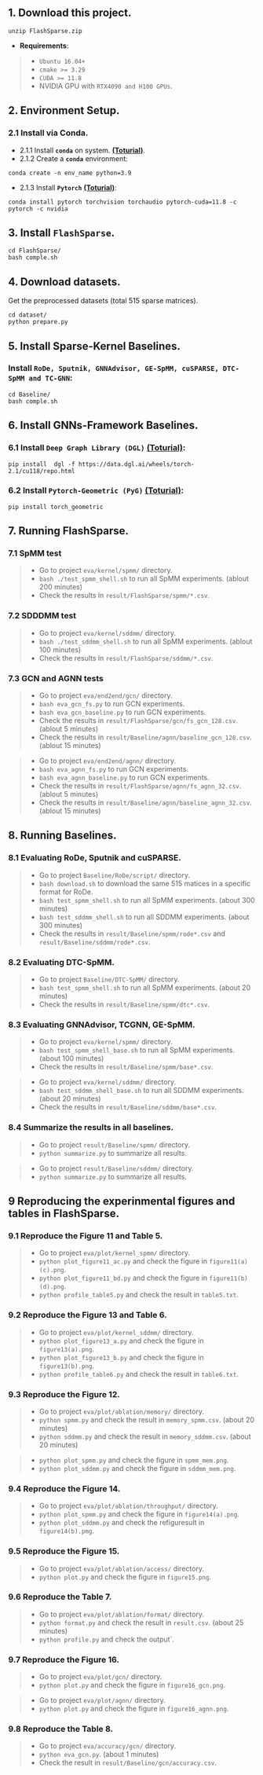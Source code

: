 ## 1. Download this project.
```
unzip FlashSparse.zip
```
+ **Requirements**: 
> + `Ubuntu 16.04+`
> + `cmake >= 3.29`
> + `CUDA >= 11.8`
> + NVIDIA GPU with `RTX4090 and H100 GPUs`.

## 2. Environment Setup.

### 2.1 Install via Conda.
+ 2.1.1 Install **`conda`** on system. **[(Toturial)](https://docs.anaconda.com/anaconda/install/linux/)**.
+ 2.1.2 Create a **`conda`** environment: 
```
conda create -n env_name python=3.9
```
+ 2.1.3 Install **`Pytorch`** **[(Toturial)](https://pytorch.org/get-started/locally/)**: 
```
conda install pytorch torchvision torchaudio pytorch-cuda=11.8 -c pytorch -c nvidia 
```

## 3. Install **`FlashSparse`**.
```
cd FlashSparse/
bash comple.sh
``` 

## 4. Download datasets.
Get the preprocessed datasets (total 515 sparse matrices).
```
cd dataset/
python prepare.py
``` 

## 5. Install Sparse-Kernel Baselines.
### Install **`RoDe, Sputnik, GNNAdvisor, GE-SpMM, cuSPARSE, DTC-SpMM and TC-GNN`**: 
```
cd Baseline/
bash comple.sh
```

## 6. Install GNNs-Framework Baselines.
### 6.1 Install **`Deep Graph Library (DGL)`** **[(Toturial)](https://www.dgl.ai/pages/start.html)**: 
```
pip install  dgl -f https://data.dgl.ai/wheels/torch-2.1/cu118/repo.html
```

### 6.2 Install **`Pytorch-Geometric (PyG)`** **[(Toturial)](https://pytorch-geometric.readthedocs.io/en/latest/notes/installation.html)**: 
```      
pip install torch_geometric
```

## 7. Running **FlashSparse**.
### 7.1 SpMM test
> +  Go to project `eva/kernel/spmm/` directory.
> + `bash ./test_spmm_shell.sh` to run all SpMM experiments. (ablout 200 minutes)
> + Check the results in `result/FlashSparse/spmm/*.csv`.

### 7.2 SDDDMM test
> +  Go to project `eva/kernel/sddmm/` directory.
> + `bash ./test_sddmm_shell.sh` to run all SpMM experiments. (ablout 100 minutes)
> + Check the results in `result/FlashSparse/sddmm/*.csv`.

### 7.3 GCN and AGNN tests
> +  Go to project `eva/end2end/gcn/` directory.
> + `bash eva_gcn_fs.py` to run GCN experiments.
> + `bash eva_gcn_baseline.py` to run GCN experiments.
> + Check the results in `result/FlashSparse/gcn/fs_gcn_128.csv`. (ablout 5 minutes)
> + Check the results in `result/Baseline/agnn/baseline_gcn_128.csv`. (ablout 15 minutes)

> +  Go to project `eva/end2end/agnn/` directory.
> + `bash eva_agnn_fs.py` to run GCN experiments.
> + `bash eva_agnn_baseline.py` to run GCN experiments.
> + Check the results in `result/FlashSparse/agnn/fs_agnn_32.csv`. (ablout 5 minutes)
> + Check the results in `result/Baseline/agnn/baseline_agnn_32.csv`. (ablout 15 minutes)

## 8. Running **Baselines**.
### 8.1 Evaluating **RoDe, Sputnik and cuSPARSE**.
> +  Go to project `Baseline/RoDe/script/` directory.
> + `bash download.sh` to download the same 515 matices in a specific format for RoDe.
> + `bash test_spmm_shell.sh` to run all SpMM experiments. (about 300 minutes)
> + `bash test_sddmm_shell.sh` to run all SDDMM experiments. (about 300 minutes)
> + Check the results in `result/Baseline/spmm/rode*.csv` and `result/Baseline/sddmm/rode*.csv`.

### 8.2 Evaluating **DTC-SpMM**.
> +  Go to project `Baseline/DTC-SpMM/` directory.
> + `bash test_spmm_shell.sh` to run all SpMM experiments. (about 20 minutes)
> + Check the results in `result/Baseline/spmm/dtc*.csv`.

### 8.3 Evaluating **GNNAdvisor, TCGNN, GE-SpMM**.
> +  Go to project `eva/kernel/spmm/` directory.
> + `bash test_spmm_shell_base.sh` to run all SpMM experiments.  (about 100 minutes)
> + Check the results in `result/Baseline/spmm/base*.csv`.

> +  Go to project `eva/kernel/sddmm/` directory.
> + `bash test_sddmm_shell_base.sh` to run all SDDMM experiments. (about 20 minutes)
> + Check the results in `result/Baseline/sddmm/base*.csv`.

### 8.4 Summarize the results in all baselines.
> +  Go to project `result/Baseline/spmm/` directory.
> + `python summarize.py` to summarize all results.

> +  Go to project `result/Baseline/sddmm/` directory.
> + `python summarize.py` to summarize all results.

## 9 Reproducing the experinmental figures and tables in FlashSparse.
### 9.1 Reproduce the Figure 11 and Table 5.
> +  Go to project `eva/plot/kernel_spmm/` directory.
> + `python plot_figure11_ac.py` and check the figure in `figure11(a)(c).png`.
> + `python plot_figure11_bd.py` and check the figure in `figure11(b)(d).png`.
> + `python profile_table5.py` and check the result in `table5.txt`.

### 9.2 Reproduce the Figure 13 and Table 6.
> +  Go to project `eva/plot/kernel_sddmm/` directory.
> + `python plot_figure13_a.py` and check the figure in `figure13(a).png`.
> + `python plot_figure13_b.py` and check the figure in `figure13(b).png`.
> + `python profile_table6.py` and check the result in `table6.txt`.

### 9.3 Reproduce the Figure 12.
> +  Go to project `eva/plot/ablation/memory/` directory.
> + `python spmm.py` and check the result in `memory_spmm.csv`. (about 20 minutes)
> + `python sddmm.py` and check the result in `memory_sddmm.csv`.  (about 20 minutes)

> + `python plot_spmm.py` and check the figure in `spmm_mem.png`.
> + `python plot_sddmm.py` and check the figure in `sddmm_mem.png`.

### 9.4 Reproduce the Figure 14.
> +  Go to project `eva/plot/ablation/throughput/` directory.
> + `python plot_spmm.py` and check the figure in `figure14(a).png`.
> + `python plot_sddmm.py` and check the refiguresult in `figure14(b).pmg`.

### 9.5 Reproduce the Figure 15.
> +  Go to project `eva/plot/ablation/access/` directory.
> + `python plot.py` and check the figure in `figure15.png`.

### 9.6 Reproduce the Table 7.
> +  Go to project `eva/plot/ablation/format/` directory.
> + `python format.py` and check the result in `result.csv`.  (about 25 minutes)
> + `python profile.py` and check the output`.

### 9.7 Reproduce the Figure 16.
> +  Go to project `eva/plot/gcn/` directory.
> + `python plot.py` and check the figure in `figure16_gcn.png`.

> +  Go to project `eva/plot/agnn/` directory.
> + `python plot.py` and check the figure in `figure16_agnn.png`.

### 9.8 Reproduce the Table 8.
> +  Go to project `eva/accuracy/gcn/` directory.
> + `python eva_gcn.py`. (about 1 minutes)
> +  Check the result in `result/Baseline/gcn/accuracy.csv`.
